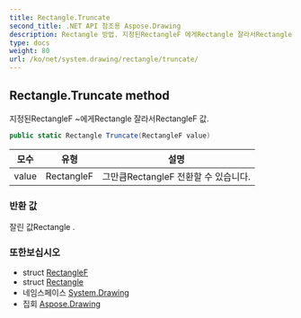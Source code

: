 ```yaml
---
title: Rectangle.Truncate
second_title: .NET API 참조용 Aspose.Drawing
description: Rectangle 방법. 지정된RectangleF 에게Rectangle 잘라서RectangleF 값.
type: docs
weight: 80
url: /ko/net/system.drawing/rectangle/truncate/
---
```

## Rectangle.Truncate method

지정된RectangleF ~에게Rectangle 잘라서RectangleF 값.

```csharp
public static Rectangle Truncate(RectangleF value)
```

| 모수 | 유형 | 설명 |
| --- | --- | --- |
| value | RectangleF | 그만큼RectangleF 전환할 수 있습니다. |

### 반환 값

잘린 값Rectangle .

### 또한보십시오

* struct [RectangleF](../../rectanglef/)
* struct [Rectangle](../)
* 네임스페이스 [System.Drawing](../../rectangle/)
* 집회 [Aspose.Drawing](../../../)


